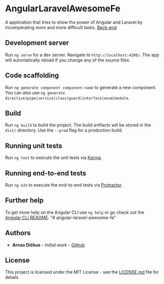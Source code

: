 # AngularLaravelAwesomeFe

A application that tries to show the power of Angular and Laravel by incomperating more and more difficult tasks.
[Back-end](https://github.com/ArnasDickus/angular-laravel-awesome-be/edit/master)


## Development server

Run `ng serve` for a dev server. Navigate to `http://localhost:4200/`. The app will automatically reload if you change any of the source files.

## Code scaffolding

Run `ng generate component component-name` to generate a new component. You can also use `ng generate directive|pipe|service|class|guard|interface|enum|module`.

## Build

Run `ng build` to build the project. The build artifacts will be stored in the `dist/` directory. Use the `--prod` flag for a production build.

## Running unit tests

Run `ng test` to execute the unit tests via [Karma](https://karma-runner.github.io).

## Running end-to-end tests

Run `ng e2e` to execute the end-to-end tests via [Protractor](http://www.protractortest.org/).

## Further help

To get more help on the Angular CLI use `ng help` or go check out the [Angular CLI README](https://github.com/angular/angular-cli/blob/master/README.md).
"# angular-laravel-awesome-fe" 

## Authors

* **Arnas Dičkus** - *Initial work* - [Github](https://github.com/ArnasDickus)

## License

This project is licensed under the MIT License - see the [LICENSE.md](LICENSE.md) file for details
